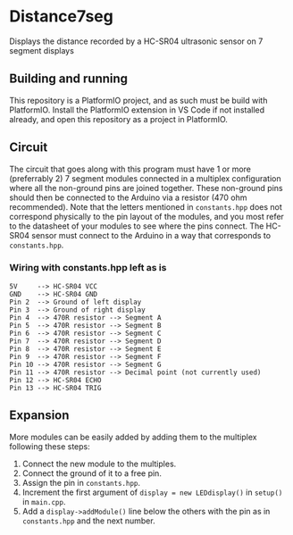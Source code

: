# Distance7seg
Displays the distance recorded by a HC-SR04 ultrasonic sensor on 7 segment displays

## Building and running
This repository is a PlatformIO project, and as such must be build with PlatformIO.
Install the PlatformIO extension in VS Code if not installed already, and open this repository as a project in PlatformIO.

## Circuit
The circuit that goes along with this program must have 1 or more (preferrably 2) 7 segment modules connected in a multiplex configuration where all the non-ground pins are joined together.
These non-ground pins should then be connected to the Arduino via a resistor (470 ohm recommended). Note that the letters mentioned in `constants.hpp` does not correspond physically to the pin layout of the modules, and you most refer to the datasheet of your modules to see where the pins connect.
The HC-SR04 sensor must connect to the Arduino in a way that corresponds to `constants.hpp`.

### Wiring with constants.hpp left as is
```
5V     --> HC-SR04 VCC
GND    --> HC-SR04 GND
Pin 2  --> Ground of left display
Pin 3  --> Ground of right display
Pin 4  --> 470R resistor --> Segment A
Pin 5  --> 470R resistor --> Segment B
Pin 6  --> 470R resistor --> Segment C
Pin 7  --> 470R resistor --> Segment D
Pin 8  --> 470R resistor --> Segment E
Pin 9  --> 470R resistor --> Segment F
Pin 10 --> 470R resistor --> Segment G
Pin 11 --> 470R resistor --> Decimal point (not currently used)
Pin 12 --> HC-SR04 ECHO
Pin 13 --> HC-SR04 TRIG
```

## Expansion
More modules can be easily added by adding them to the multiplex following these steps:
1. Connect the new module to the multiples.
2. Connect the ground of it to a free pin.
3. Assign the pin in `constants.hpp`.
4. Increment the first argument of `display = new LEDdisplay()` in `setup()` in `main.cpp`.
5. Add a `display->addModule()` line below the others with the pin as in `constants.hpp` and the next number.
